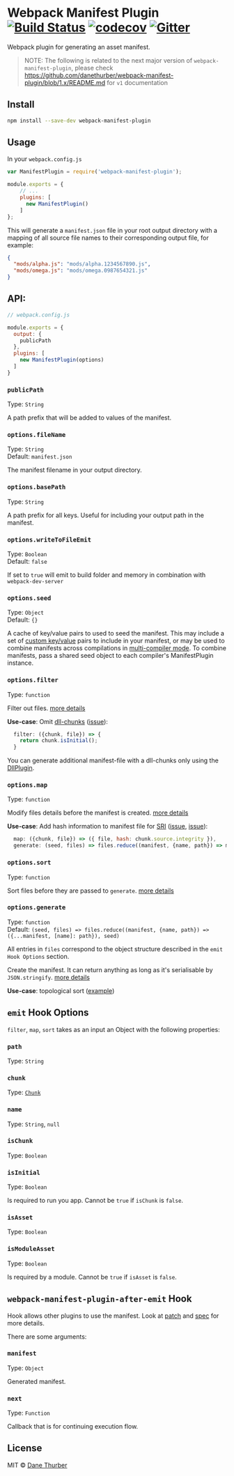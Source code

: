 # Webpack Manifest Plugin [![Build Status](https://travis-ci.org/danethurber/webpack-manifest-plugin.svg?branch=master)](https://travis-ci.org/danethurber/webpack-manifest-plugin)  [![codecov](https://codecov.io/gh/danethurber/webpack-manifest-plugin/badge.svg?branch=master)](https://codecov.io/gh/danethurber/webpack-manifest-plugin?branch=master) [![Gitter](https://img.shields.io/gitter/room/nwjs/nw.js.svg)](https://gitter.im/webpack-manifest-plugin#)


Webpack plugin for generating an asset manifest.

> NOTE: The following is related to the next major version of `webpack-manifest-plugin`, please check https://github.com/danethurber/webpack-manifest-plugin/blob/1.x/README.md for `v1` documentation

## Install

```bash
npm install --save-dev webpack-manifest-plugin
```

## Usage

In your `webpack.config.js`

```javascript
var ManifestPlugin = require('webpack-manifest-plugin');

module.exports = {
    // ...
    plugins: [
      new ManifestPlugin()
    ]
};
```

This will generate a `manifest.json` file in your root output directory with a mapping of all source file names to their corresponding output file, for example:

```json
{
  "mods/alpha.js": "mods/alpha.1234567890.js",
  "mods/omega.js": "mods/omega.0987654321.js"
}
```


## API:

```js
// webpack.config.js

module.exports = {
  output: {
    publicPath
  },
  plugins: [
    new ManifestPlugin(options)
  ]
}
```

### `publicPath`

Type: `String`

A path prefix that will be added to values of the manifest.

### `options.fileName`

Type: `String`<br>
Default: `manifest.json`

The manifest filename in your output directory.


### `options.basePath`

Type: `String`

A path prefix for all keys. Useful for including your output path in the manifest.


### `options.writeToFileEmit`

Type: `Boolean`<br>
Default: `false`

If set to `true` will emit to build folder and memory in combination with `webpack-dev-server`


### `options.seed`

Type: `Object`<br>
Default: `{}`

A cache of key/value pairs to used to seed the manifest. This may include a set of [custom key/value](https://developer.mozilla.org/en-US/Add-ons/WebExtensions/manifest.json) pairs to include in your manifest, or may be used to combine manifests across compilations in [multi-compiler mode](https://github.com/webpack/webpack/tree/master/examples/multi-compiler). To combine manifests, pass a shared seed object to each compiler's ManifestPlugin instance.

### `options.filter`

Type: `function`

Filter out files. [more details](#hooks-options)

**Use-case**:  Omit [dll-chunks] ([issue](https://github.com/danethurber/webpack-manifest-plugin/issues/46)):
```js
  filter: ({chunk, file}) => {
    return chunk.isInitial();
  }
```
You can generate additional manifest-file with a dll-chunks only using the [DllPlugin].

[dll-chunks]: https://webpack.js.org/guides/code-splitting/#dynamic-imports
[DllPlugin]: https://webpack.js.org/plugins/dll-plugin/

### `options.map`

Type: `function`

Modify files details before the manifest is created. [more details](#hooks-options)

**Use-case**: Add hash information to manifest file for [SRI] ([issue](https://github.com/danethurber/webpack-manifest-plugin/issues/35), [issue](https://github.com/danethurber/webpack-manifest-plugin/issues/55)):
```js
  map: ({chunk, file}) => ({ file, hash: chunk.source.integrity }),
  generate: (seed, files) => files.reduce((manifest, {name, path}) => manifest), seed),
```

[SRI]: https://developer.mozilla.org/en-US/docs/Web/Security/Subresource_Integrity

### `options.sort`

Type: `function`

Sort files before they are passed to `generate`. [more details](#hooks-options)

### `options.generate`

Type: `function`<br>
Default: `(seed, files) => files.reduce((manifest, {name, path}) => ({...manifest, [name]: path}), seed)`

All entries in `files` correspond to the object structure described in the `emit Hook Options` section.

Create the manifest. It can return anything as long as it's serialisable by `JSON.stringify`. [more details](#hooks-options)

**Use-case**: topological sort ([example](https://github.com/danethurber/webpack-manifest-plugin/pull/93))


## `emit` Hook Options

`filter`, `map`, `sort` takes as an input an Object with the following properties:

### `path`

Type: `String`


### `chunk`

Type: [`Chunk`](https://github.com/webpack/webpack/blob/master/lib/Chunk.js)


### `name`

Type: `String`, `null`


### `isChunk`

Type: `Boolean`


### `isInitial`

Type: `Boolean`

Is required to run you app. Cannot be `true` if `isChunk` is `false`.


### `isAsset`

Type: `Boolean`


### `isModuleAsset`

Type: `Boolean`

Is required by a module. Cannot be `true` if `isAsset` is `false`.

## `webpack-manifest-plugin-after-emit` Hook

Hook allows other plugins to use the manifest.
Look at [patch](https://github.com/danethurber/webpack-manifest-plugin/pull/76) and [spec](https://github.com/danethurber/webpack-manifest-plugin/blob/34257bc2da17c6f18ab64c4db938993d6143be47/spec/plugin.integration.spec.js#L68) for more details.

There are some arguments:

### `manifest`

Type: `Object`

Generated manifest.

### `next`

Type: `Function`

Callback that is for continuing execution flow.

## License

MIT © [Dane Thurber](https://github.com/danethurber)
